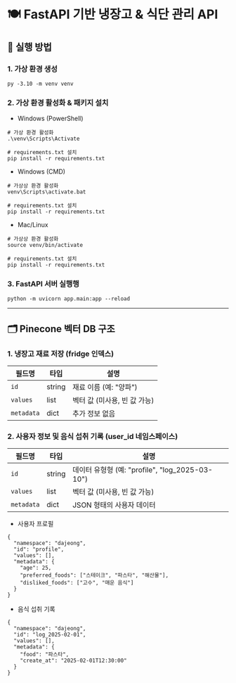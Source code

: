 # 🍽️ FastAPI 기반 냉장고 & 식단 관리 API

## 🚀 실행 방법
### 1. 가상 환경 생성
```
py -3.10 -m venv venv
```
### 2. 가상 환경 활성화 & 패키지 설치
- Windows (PowerShell)
```
# 가상 환경 활성화
.\venv\Scripts\Activate

# requirements.txt 설치
pip install -r requirements.txt
```
- Windows (CMD)
```
# 가상상 환경 활성화
venv\Scripts\activate.bat

# requirements.txt 설치
pip install -r requirements.txt
```
- Mac/Linux
```
# 가상상 환경 활성화
source venv/bin/activate

# requirements.txt 설치
pip install -r requirements.txt
```
### 3. FastAPI 서버 실행행
```
python -m uvicorn app.main:app --reload
```
---

## 🗂️ Pinecone 벡터 DB 구조
### 1. 냉장고 재료 저장 (fridge 인덱스)
| 필드명  | 타입    | 설명                      |
|---------|--------|-------------------------|
| `id`    | string | 재료 이름 (예: "양파")       |
| `values` | list  | 벡터 값 (미사용, 빈 값 가능) |
| `metadata` | dict | 추가 정보 없음               |

### 2. 사용자 정보 및 음식 섭취 기록 (user_id 네임스페이스)
| 필드명  | 타입    | 설명                      |
|---------|--------|-------------------------|
| `id`    | string | 데이터 유형형 (예: "profile", "log_2025-03-10") |
| `values` | list  | 벡터 값 (미사용, 빈 값 가능) |
| `metadata` | dict | JSON 형태의 사용자 데이터   |

- 사용자 프로필
```
{
  "namespace": "dajeong",
  "id": "profile",
  "values": [],
  "metadata": {
    "age": 25,
    "preferred_foods": ["스테이크", "파스타", "해산물"],
    "disliked_foods": ["고수", "매운 음식"]
  }
}

```
- 음식 섭취 기록
```
{
  "namespace": "dajeong",
  "id": "log_2025-02-01",
  "values": [],
  "metadata": {
    "food": "파스타",
    "create_at": "2025-02-01T12:30:00"
  }
}
```